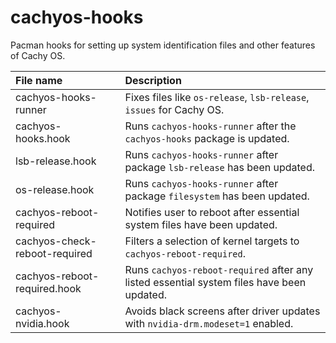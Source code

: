 # cachyos-hooks

Pacman hooks for setting up system identification files and other features of Cachy OS.

File name | Description
:--- | :---
cachyos-hooks-runner | Fixes files like `os-release`, `lsb-release`, `issues` for Cachy OS.
cachyos-hooks.hook | Runs `cachyos-hooks-runner` after the `cachyos-hooks` package is updated.
lsb-release.hook | Runs `cachyos-hooks-runner` after package `lsb-release` has been updated.
os-release.hook | Runs `cachyos-hooks-runner` after package `filesystem` has been updated.
cachyos-reboot-required | Notifies user to reboot after essential system files have been updated.
cachyos-check-reboot-required | Filters a selection of kernel targets to `cachyos-reboot-required`.
cachyos-reboot-required.hook | Runs `cachyos-reboot-required` after any listed essential system files have been updated.
cachyos-nvidia.hook | Avoids black screens after driver updates with `nvidia-drm.modeset=1` enabled.
